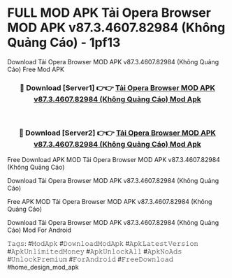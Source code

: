 # FULL MOD APK Tải Opera Browser MOD APK v87.3.4607.82984 (Không Quảng Cáo) - 1pf13
Download Tải Opera Browser MOD APK v87.3.4607.82984 (Không Quảng Cáo) Free Mod APK

<div align="center">
<h3>🔴 Download [Server1] 👉👉 <a href="https://apk-comot.site?title=Tải_Opera_Browser_MOD_APK_v87.3.4607.82984_(Không_Quảng_Cáo)">Tải Opera Browser MOD APK v87.3.4607.82984 (Không Quảng Cáo) Mod Apk</a></h3><br>

<h3>🔴 Download [Server2] 👉👉 <a href="https://apk-comot.site?title=Tải_Opera_Browser_MOD_APK_v87.3.4607.82984_(Không_Quảng_Cáo)">Tải Opera Browser MOD APK v87.3.4607.82984 (Không Quảng Cáo) Mod Apk</a></h3>
</div>


Free Download APK MOD Tải Opera Browser MOD APK v87.3.4607.82984 (Không Quảng Cáo)

Download Tải Opera Browser MOD APK v87.3.4607.82984 (Không Quảng Cáo) 

Free APK MOD Tải Opera Browser MOD APK v87.3.4607.82984 (Không Quảng Cáo) 

Download Tải Opera Browser MOD APK v87.3.4607.82984 (Không Quảng Cáo) Mod For Android

𝚃𝚊𝚐𝚜: #𝙼𝚘𝚍𝙰𝚙𝚔 #𝙳𝚘𝚠𝚗𝚕𝚘𝚊𝚍𝙼𝚘𝚍𝙰𝚙𝚔 #𝙰𝚙𝚔𝙻𝚊𝚝𝚎𝚜𝚝𝚅𝚎𝚛𝚜𝚒𝚘𝚗 #𝙰𝚙𝚔𝚄𝚗𝚕𝚒𝚖𝚒𝚝𝚎𝚍𝙼𝚘𝚗𝚎𝚢 #𝙰𝚙𝚔𝚄𝚗𝚕𝚘𝚌𝚔𝙰𝚕𝚕 #𝙰𝚙𝚔𝙽𝚘𝙰𝚍𝚜 #𝚄𝚗𝚕𝚘𝚌𝚔𝙿𝚛𝚎𝚖𝚒𝚞𝚖 #𝙵𝚘𝚛𝙰𝚗𝚍𝚛𝚘𝚒𝚍 #𝙵𝚛𝚎𝚎𝙳𝚘𝚠𝚗𝚕𝚘𝚊𝚍 #home_design_mod_apk